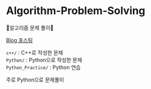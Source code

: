 # Algorithm-Problem-Solving
:memo:알고리즘 문제 풀이:memo:

[Blog 포스팅](https://lee-jaewon.github.io/categories/Algorithm_Problem/)

`c++/` : C++로 작성한 문제  
`Python/` : Python으로 작성한 문제  
`Python_Practice/` : Python 연습  

주로 Python으로 문제풀이
